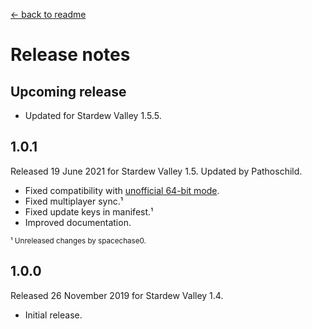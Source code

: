 ﻿﻿[← back to readme](README.md)

# Release notes
## Upcoming release
* Updated for Stardew Valley 1.5.5.

## 1.0.1
Released 19 June 2021 for Stardew Valley 1.5. Updated by Pathoschild.

* Fixed compatibility with [unofficial 64-bit mode](https://stardewvalleywiki.com/Modding:Migrate_to_64-bit_on_Windows).
* Fixed multiplayer sync.¹
* Fixed update keys in manifest.¹
* Improved documentation.

<sup>¹ Unreleased changes by spacechase0.</sup>

## 1.0.0
Released 26 November 2019 for Stardew Valley 1.4.

* Initial release.
